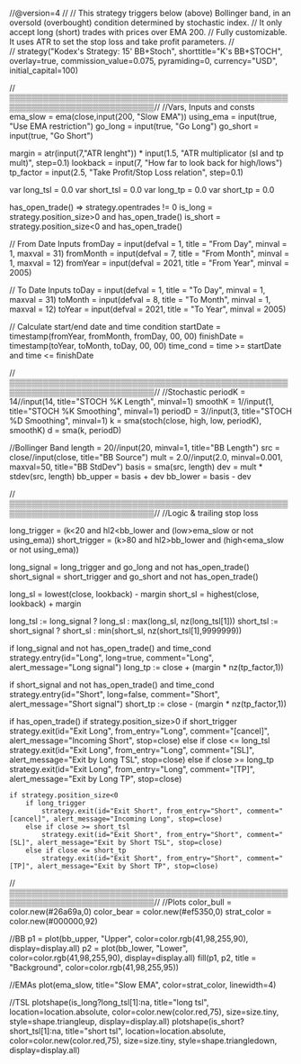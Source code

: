 //@version=4
//
//  This strategy triggers below (above) Bollinger band, in an oversold (overbought) condition determined by stochastic index.
//  It only accept long (short) trades with prices over EMA 200.
//  Fully customizable. It uses ATR to set the stop loss and take profit parameters.
//  
//
strategy("Kodex's Strategy: 15' BB+Stoch", shorttitle="K's BB+STOCH", overlay=true, commission_value=0.075, pyramiding=0, currency="USD", initial_capital=100)


//▒▒▒▒▒▒▒▒▒▒▒▒▒▒▒▒▒▒▒▒▒▒▒▒▒▒▒▒▒▒▒▒▒▒▒▒▒▒▒▒▒▒▒▒▒▒▒▒▒▒▒▒▒▒▒▒▒▒▒▒▒▒▒▒▒▒▒▒▒▒▒▒▒▒▒▒//
//Vars, Inputs and consts
ema_slow = ema(close,input(200, "Slow EMA"))
using_ema = input(true, "Use EMA restriction")
go_long = input(true, "Go Long")
go_short = input(true, "Go Short")

margin = atr(input(7,"ATR lenght")) * input(1.5, "ATR multiplicator (sl and tp mult)", step=0.1)
lookback = input(7, "How far to look back for high/lows")
tp_factor = input(2.5, "Take Profit/Stop Loss relation", step=0.1)

var long_tsl = 0.0
var short_tsl = 0.0
var long_tp = 0.0
var short_tp = 0.0

has_open_trade() => strategy.opentrades != 0
is_long = strategy.position_size>0 and has_open_trade()
is_short = strategy.position_size<0 and has_open_trade()


// From Date Inputs
fromDay = input(defval = 1, title = "From Day", minval = 1, maxval = 31)
fromMonth = input(defval = 7, title = "From Month", minval = 1, maxval = 12)
fromYear = input(defval = 2021, title = "From Year", minval = 2005)
 
// To Date Inputs
toDay = input(defval = 1, title = "To Day", minval = 1, maxval = 31)
toMonth = input(defval = 8, title = "To Month", minval = 1, maxval = 12)
toYear = input(defval = 2021, title = "To Year", minval = 2005)
 
// Calculate start/end date and time condition
startDate = timestamp(fromYear, fromMonth, fromDay, 00, 00)
finishDate = timestamp(toYear, toMonth, toDay, 00, 00)
time_cond = time >= startDate and time <= finishDate



//▒▒▒▒▒▒▒▒▒▒▒▒▒▒▒▒▒▒▒▒▒▒▒▒▒▒▒▒▒▒▒▒▒▒▒▒▒▒▒▒▒▒▒▒▒▒▒▒▒▒▒▒▒▒▒▒▒▒▒▒▒▒▒▒▒▒▒▒▒▒▒▒▒▒▒▒//
//Stochastic
periodK = 14//input(14, title="STOCH %K Length", minval=1)
smoothK = 1//input(1, title="STOCH %K Smoothing", minval=1)
periodD = 3//input(3, title="STOCH %D Smoothing", minval=1)
k = sma(stoch(close, high, low, periodK), smoothK)
d = sma(k, periodD)

//Bollinger Band
length = 20//input(20, minval=1, title="BB Length")
src = close//input(close, title="BB Source")
mult = 2.0//input(2.0, minval=0.001, maxval=50, title="BB StdDev")
basis = sma(src, length)
dev = mult * stdev(src, length)
bb_upper = basis + dev
bb_lower = basis - dev


//▒▒▒▒▒▒▒▒▒▒▒▒▒▒▒▒▒▒▒▒▒▒▒▒▒▒▒▒▒▒▒▒▒▒▒▒▒▒▒▒▒▒▒▒▒▒▒▒▒▒▒▒▒▒▒▒▒▒▒▒▒▒▒▒▒▒▒▒▒▒▒▒▒▒▒▒//
//Logic & trailing stop loss

long_trigger = (k<20 and hl2<bb_lower and (low>ema_slow or not using_ema))
short_trigger = (k>80 and hl2>bb_lower and (high<ema_slow or not using_ema))


long_signal = long_trigger and go_long and not has_open_trade()
short_signal = short_trigger and go_short and not has_open_trade()

long_sl = lowest(close, lookback) - margin
short_sl = highest(close, lookback) + margin

long_tsl := long_signal ? long_sl : max(long_sl, nz(long_tsl[1]))
short_tsl := short_signal ? short_sl : min(short_sl, nz(short_tsl[1],9999999))


if long_signal and not has_open_trade() and time_cond
    strategy.entry(id="Long", long=true, comment="Long", alert_message="Long signal")
    long_tp := close + (margin * nz(tp_factor,1))

if short_signal and not has_open_trade() and time_cond
    strategy.entry(id="Short", long=false, comment="Short", alert_message="Short signal")
    short_tp := close - (margin * nz(tp_factor,1))
    
if has_open_trade()
    if strategy.position_size>0
        if short_trigger
            strategy.exit(id="Exit Long", from_entry="Long", comment="[cancel]", alert_message="Incoming Short", stop=close)
        else if close <= long_tsl
            strategy.exit(id="Exit Long", from_entry="Long", comment="[SL]", alert_message="Exit by Long TSL", stop=close)
        else if close >= long_tp
            strategy.exit(id="Exit Long", from_entry="Long", comment="[TP]", alert_message="Exit by Long TP", stop=close)

        
    if strategy.position_size<0
        if long_trigger
            strategy.exit(id="Exit Short", from_entry="Short", comment="[cancel]", alert_message="Incoming Long", stop=close)
        else if close >= short_tsl
            strategy.exit(id="Exit Short", from_entry="Short", comment="[SL]", alert_message="Exit by Short TSL", stop=close)
        else if close <= short_tp
            strategy.exit(id="Exit Short", from_entry="Short", comment="[TP]", alert_message="Exit by Short TP", stop=close)




//▒▒▒▒▒▒▒▒▒▒▒▒▒▒▒▒▒▒▒▒▒▒▒▒▒▒▒▒▒▒▒▒▒▒▒▒▒▒▒▒▒▒▒▒▒▒▒▒▒▒▒▒▒▒▒▒▒▒▒▒▒▒▒▒▒▒▒▒▒▒▒▒▒▒▒▒//
//Plots
color_bull = color.new(#26a69a,0)
color_bear = color.new(#ef5350,0)
strat_color = color.new(#000000,92)

//BB
p1 = plot(bb_upper, "Upper", color=color.rgb(41,98,255,90), display=display.all)
p2 = plot(bb_lower, "Lower", color=color.rgb(41,98,255,90), display=display.all)
fill(p1, p2, title = "Background", color=color.rgb(41,98,255,95))

//EMAs
plot(ema_slow, title="Slow EMA", color=strat_color, linewidth=4)

//TSL
plotshape(is_long?long_tsl[1]:na, title="long tsl", location=location.absolute, color=color.new(color.red,75), size=size.tiny, style=shape.triangleup, display=display.all)
plotshape(is_short?short_tsl[1]:na, title="short tsl", location=location.absolute, color=color.new(color.red,75), size=size.tiny, style=shape.triangledown, display=display.all)
